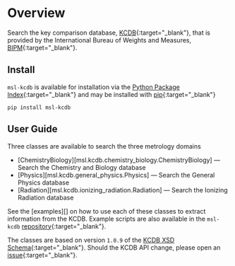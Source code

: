 # Overview
Search the key comparison database, [KCDB](https://www.bipm.org/kcdb/cmc/advanced-search){:target="_blank"}, that is provided by the International Bureau of Weights and Measures, [BIPM](https://www.bipm.org/en/){:target="_blank"}.

## Install
`msl-kcdb` is available for installation via the [Python Package Index](https://pypi.org/){:target="_blank"} and may be installed with [pip](https://pip.pypa.io/en/stable/){:target="_blank"}

```console
pip install msl-kcdb
```

## User Guide
Three classes are available to search the three metrology domains

* [ChemistryBiology][msl.kcdb.chemistry_biology.ChemistryBiology] &mdash; Search the Chemistry and Biology database
* [Physics][msl.kcdb.general_physics.Physics] &mdash; Search the General Physics database
* [Radiation][msl.kcdb.ionizing_radiation.Radiation] &mdash; Search the Ionizing Radiation database

See the [examples][] on how to use each of these classes to extract information from the KCDB. Example scripts are also available in the `msl-kcdb` [repository](https://github.com/MSLNZ/msl-kcdb/tree/main/examples){:target="_blank"}.

The classes are based on version `1.0.9` of the [KCDB XSD Schema](https://www.bipm.org/api/kcdb/cmc/searchData/xsdSchema){:target="_blank"}. Should the KCDB API change, please open an [issue](https://github.com/MSLNZ/msl-kcdb/issues){:target="_blank"}.